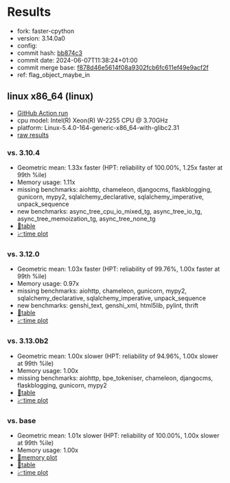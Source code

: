 # Results

- fork: faster-cpython
- version: 3.14.0a0
- config: 
- commit hash: [bb874c3](https://github.com/faster%2dcpython/cpython/commit/bb874c3)
- commit date: 2024-06-07T11:38:24+01:00
- commit merge base: [f878d46e5614f08a9302fcb6fc611ef49e9acf2f](https://github.com/faster%2dcpython/cpython/commit/f878d46e5614f08a9302fcb6fc611ef49e9acf2f)
- ref: flag_object_maybe_in

## linux x86_64 (linux)

- [GitHub Action run](https://github.com/faster-cpython/benchmarking/actions/runs/9415712555)
- cpu model: Intel(R) Xeon(R) W-2255 CPU @ 3.70GHz
- platform: Linux-5.4.0-164-generic-x86_64-with-glibc2.31
- [raw results](bm-20240607-linux-x86_64-faster%252dcpython-flag_object_maybe_in-3.14.0a0-bb874c3.json)

### vs. 3.10.4

- Geometric mean: 1.33x faster (HPT: reliability of 100.00%, 1.25x faster at 99th %ile)
- Memory usage: 1.11x
- missing benchmarks: aiohttp, chameleon, djangocms, flaskblogging, gunicorn, mypy2, sqlalchemy_declarative, sqlalchemy_imperative, unpack_sequence
- new benchmarks: async_tree_cpu_io_mixed_tg, async_tree_io_tg, async_tree_memoization_tg, async_tree_none_tg
- [📄table](bm-20240607-linux-x86_64-faster%252dcpython-flag_object_maybe_in-3.14.0a0-bb874c3-vs-3.10.4.md)
- [📈time plot](bm-20240607-linux-x86_64-faster%252dcpython-flag_object_maybe_in-3.14.0a0-bb874c3-vs-3.10.4.svg)

### vs. 3.12.0

- Geometric mean: 1.03x faster (HPT: reliability of 99.76%, 1.00x faster at 99th %ile)
- Memory usage: 0.97x
- missing benchmarks: aiohttp, chameleon, gunicorn, mypy2, sqlalchemy_declarative, sqlalchemy_imperative, unpack_sequence
- new benchmarks: genshi_text, genshi_xml, html5lib, pylint, thrift
- [📄table](bm-20240607-linux-x86_64-faster%252dcpython-flag_object_maybe_in-3.14.0a0-bb874c3-vs-3.12.0.md)
- [📈time plot](bm-20240607-linux-x86_64-faster%252dcpython-flag_object_maybe_in-3.14.0a0-bb874c3-vs-3.12.0.svg)

### vs. 3.13.0b2

- Geometric mean: 1.00x slower (HPT: reliability of 94.96%, 1.00x slower at 99th %ile)
- Memory usage: 1.00x
- missing benchmarks: aiohttp, bpe_tokeniser, chameleon, djangocms, flaskblogging, gunicorn, mypy2
- [📄table](bm-20240607-linux-x86_64-faster%252dcpython-flag_object_maybe_in-3.14.0a0-bb874c3-vs-3.13.0b2.md)
- [📈time plot](bm-20240607-linux-x86_64-faster%252dcpython-flag_object_maybe_in-3.14.0a0-bb874c3-vs-3.13.0b2.svg)

### vs. base

- Geometric mean: 1.01x slower (HPT: reliability of 100.00%, 1.00x slower at 99th %ile)
- Memory usage: 1.00x
- [🧠memory plot](bm-20240607-linux-x86_64-faster%252dcpython-flag_object_maybe_in-3.14.0a0-bb874c3-vs-base-mem.svg)
- [📄table](bm-20240607-linux-x86_64-faster%252dcpython-flag_object_maybe_in-3.14.0a0-bb874c3-vs-base.md)
- [📈time plot](bm-20240607-linux-x86_64-faster%252dcpython-flag_object_maybe_in-3.14.0a0-bb874c3-vs-base.svg)

